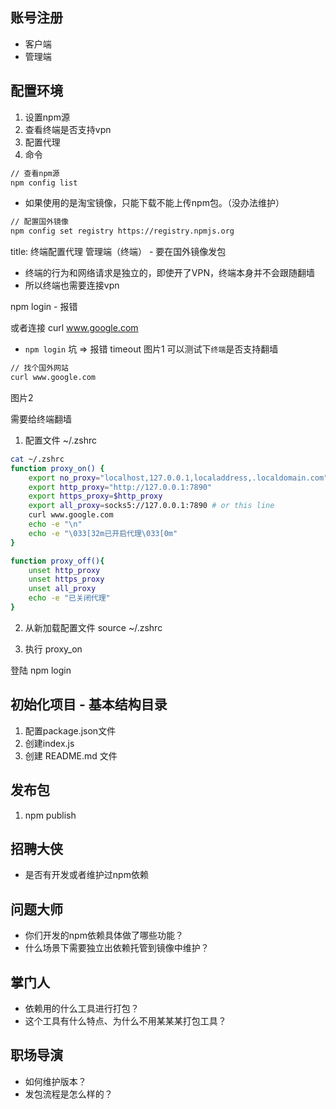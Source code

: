
## 账号注册
- 客户端
- 管理端

## 配置环境
1. 设置npm源
2. 查看终端是否支持vpn
3. 配置代理
4. 命令


```sh
// 查看npm源
npm config list
```
- 如果使用的是淘宝镜像，只能下载不能上传npm包。（没办法维护）
```sh
// 配置国外镜像
npm config set registry https://registry.npmjs.org
```


title: 终端配置代理
管理端（终端） - 要在国外镜像发包
- 终端的行为和网络请求是独立的，即使开了VPN，终端本身并不会跟随翻墙
- 所以终端也需要连接vpn

npm login - 报错

或者连接 curl www.google.com


- `npm login` 坑 => 报错 timeout
图片1
可以测试下`终端`是否支持翻墙
```sh
// 找个国外网站
curl www.google.com
```
图片2

需要给终端翻墙
1. 配置文件 ~/.zshrc
```sh
cat ~/.zshrc
function proxy_on() {
    export no_proxy="localhost,127.0.0.1,localaddress,.localdomain.com"
    export http_proxy="http://127.0.0.1:7890"
    export https_proxy=$http_proxy
    export all_proxy=socks5://127.0.0.1:7890 # or this line
    curl www.google.com
    echo -e "\n"
    echo -e "\033[32m已开启代理\033[0m"
}

function proxy_off(){
    unset http_proxy
    unset https_proxy
    unset all_proxy
    echo -e "已关闭代理"
}
```

2. 从新加载配置文件 source ~/.zshrc

3. 执行 proxy_on


登陆 npm login


## 初始化项目 - 基本结构目录
1. 配置package.json文件
2. 创建index.js
4. 创建 README.md 文件


## 发布包
1. npm publish






## 招聘大侠
- 是否有开发或者维护过npm依赖


## 问题大师
- 你们开发的npm依赖具体做了哪些功能？
- 什么场景下需要独立出依赖托管到镜像中维护？


## 掌门人
- 依赖用的什么工具进行打包？
- 这个工具有什么特点、为什么不用某某某打包工具？


## 职场导演
- 如何维护版本？
- 发包流程是怎么样的？








